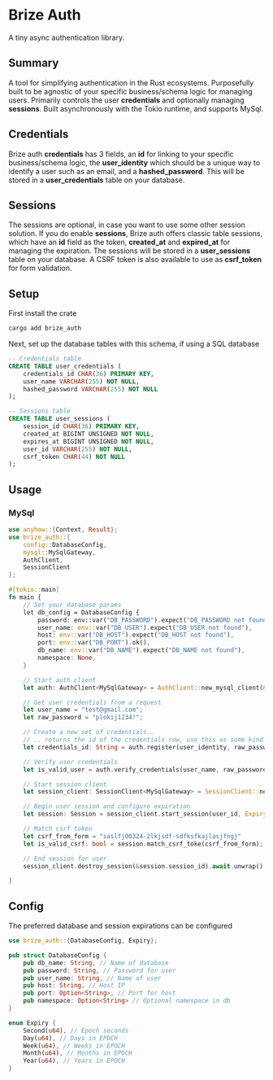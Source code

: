 # Brize Auth

A tiny async authentication library.

## Summary

A tool for simplifying authentication in the Rust ecosystems. Purposefully built to be agnostic of your specific business/schema logic for managing users. Primarily controls the user **credentials** and optionally managing **sessions**. Built asynchronously with the Tokio runtime, and supports MySql.

## Credentials

Brize auth **credentials** has 3 fields, an **id** for linking to your specific business/schema logic, the **user_identity** which should be a unique way to identify a user such as an email, and a **hashed_password**. This will be stored in a **user_credentials** table on your database.

## Sessions

The sessions are optional, in case you want to use some other session solution. If you do enable **sessions**, Brize auth offers classic table sessions, which have an **id** field as the token, **created_at** and **expired_at** for managing the expiration. The sessions will be stored in a **user_sessions** table on your database. A CSRF token is also available to use as **csrf_token** for form validation.

## Setup

First install the crate

```bash
cargo add brize_auth
```

Next, set up the database tables with this schema, if using a SQL database

```sql
-- Credentials table
CREATE TABLE user_credentials (
    credentials_id CHAR(36) PRIMARY KEY,
    user_name VARCHAR(255) NOT NULL,
    hashed_password VARCHAR(255) NOT NULL
);

-- Sessions table
CREATE TABLE user_sessions (
    session_id CHAR(36) PRIMARY KEY,
    created_at BIGINT UNSIGNED NOT NULL,
    expires_at BIGINT UNSIGNED NOT NULL,
    user_id VARCHAR(255) NOT NULL,
    csrf_token CHAR(44) NOT NULL
);
```

## Usage

### MySql

```rust
use anyhow::{Context, Result};
use brize_auth::{
    config::DatabaseConfig,
    mysql::MySqlGateway,
    AuthClient,
    SessionClient
};

#[tokio::main]
fn main {
    // Set your database params
    let db_config = DatabaseConfig {
        password: env::var("DB_PASSWORD").expect("DB_PASSWORD not found"),
        user_name: env::var("DB_USER").expect("DB_USER not found"),
        host: env::var("DB_HOST").expect("DB_HOST not found"),
        port: env::var("DB_PORT").ok(),
        db_name: env::var("DB_NAME").expect("DB_NAME not found"),
        namespace: None,
    }

    // Start auth client
    let auth: AuthClient<MySqlGateway> = AuthClient::new_mysql_client(&db_config).await;

    // Get user credentials from a request
    let user_name = "test@gmail.com";
    let raw_password = "plokij1234!";

    // Create a new set of credentials..
    // .. returns the id of the credentials row, use this as some kind of reference key on YOUR user table
    let credentials_id: String = auth.register(user_identity, raw_password).await.unwrap();

    // Verify user credentials
    let is_valid_user = auth.verify_credentials(user_name, raw_password).await.unwrap();

    // Start session client
    let session_client: SessionClient<MySqlGateway> = SessionClient::new_mysql_client(&db_config).await;

    // Begin user session and configure expiration
    let session: Session = session_client.start_session(user_id, Expiry::Month(1)).await.unwrap();

    // Match csrf token
    let csrf_from_form = "saslfj00324-2lkjsdf-sdfksfkajlasjfngj"
    let is_valid_csrf: bool = session.match_csrf_toke(csrf_from_form);

    // End session for user
    session_client.destroy_session(&session.session_id).await.unwrap();

}
```

## Config

The preferred database and session expirations can be configured

```rust
use brize_auth::{DatabaseConfig, Expiry};

pub struct DatabaseConfig {
    pub db_name: String, // Name of database
    pub password: String, // Password for user
    pub user_name: String, // Name of user
    pub host: String, // Host IP
    pub port: Option<String>, // Port for host
    pub namespace: Option<String> // Optional namespace in db
}

enum Expiry {
    Second(u64), // Epoch seconds
    Day(u64), // Days in EPOCH
    Week(u64), // Weeks in EPOCH
    Month(u64), // Months in EPOCH
    Year(u64), // Years in EPOCH
}
```
